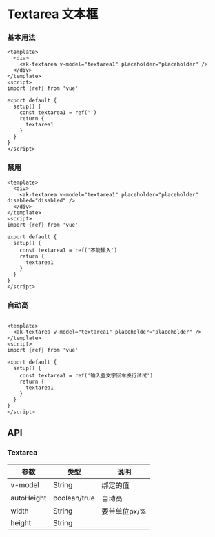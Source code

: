 <!-- Created by 337547038 on 2021/6/16 0016. -->

# Textarea 文本框

### 基本用法

```vue demo
<template>
  <div>
    <ak-textarea v-model="textarea1" placeholder="placeholder" />
  </div>
</template>
<script>
import {ref} from 'vue'

export default {
  setup() {
    const textarea1 = ref('')
    return {
      textarea1
    }
  }
}
</script>
```

### 禁用

```vue demo
<template>
  <div>
    <ak-textarea v-model="textarea1" placeholder="placeholder" disabled="disabled" />
  </div>
</template>
<script>
import {ref} from 'vue'

export default {
  setup() {
    const textarea1 = ref('不能输入')
    return {
      textarea1
    }
  }
}
</script>
```

### 自动高

```vue demo

<template>
  <ak-textarea v-model="textarea1" placeholder="placeholder" />
</template>
<script>
import {ref} from 'vue'

export default {
  setup() {
    const textarea1 = ref('输入些文字回车换行试试')
    return {
      textarea1
    }
  }
}
</script>

```

## API

### Textarea
|参数|类型|说明|
|-|-|-|
|v-model        | String         |绑定的值|
|autoHeight     | boolean/true   |自动高|
|width          | String         |要带单位px/%|
|height         | String         ||
